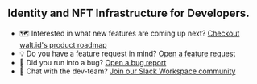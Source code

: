 ## Identity and NFT Infrastructure for Developers. 

<!--

**Here are some ideas to get you started:**

🙋‍♀️ A short introduction - what is your organization all about?
🌈 Contribution guidelines - how can the community get involved?
👩‍💻 Useful resources - where can the community find your docs? Is there anything else the community should know?
🍿 Fun facts - what does your team eat for breakfast?
🧙 Remember, you can do mighty things with the power of [Markdown](https://docs.github.com/github/writing-on-github/getting-started-with-writing-and-formatting-on-github/basic-writing-and-formatting-syntax)
-->


* 🗺️ Interested in what new features are coming up next? [Checkout walt.id's product roadmap](https://github.com/orgs/walt-id/projects/10/views/4)
* 💡 Do you have a feature request in mind? [Open a feature request]([https://github.com/gitpod-io/gitpod/issues/new?assignees=&labels=&template=feature_request.md&title=](https://github.com/walt-id/waltid-roadmap/issues/new?assignees=&labels=bug&template=feature_request.md))
* 🐛 Did you run into a bug? [Open a bug report](https://github.com/walt-id/waltid-roadmap/issues/new?assignees=&labels=bug&template=bug_report.yml)
* 🦩 Chat with the dev-team? [Join our Slack Workspace community](https://join.slack.com/t/waltid-dev/shared_invite/zt-185ccl4bb-0LIw6Dr_R6OJLy7aALB8eg)
